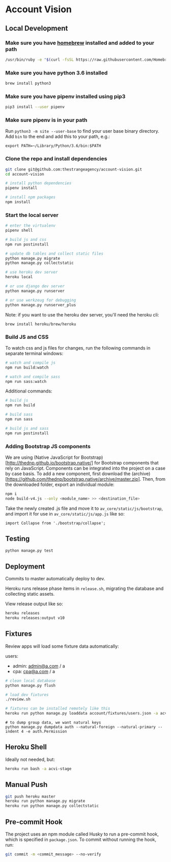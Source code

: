 # Account Vision


## Local Development

### Make sure you have [homebrew](https://brew.sh/) installed and added to your path
```sh
/usr/bin/ruby -e "$(curl -fsSL https://raw.githubusercontent.com/Homebrew/install/master/install)"
```

### Make sure you have python 3.6 installed
```sh
brew install python3
```

### Make sure you have pipenv installed using pip3
```sh
pip3 install --user pipenv
```

### Make sure pipenv is in your path
Run `python3 -m site --user-base` to find your user base binary directory. Add `bin` to the end and add this to your path, e.g.:
```
export PATH=~/Library/Python/3.6/bin:$PATH
```

### Clone the repo and install dependencies

```sh
git clone git@github.com:thestrangeagency/account-vision.git
cd account-vision

# install python dependencies
pipenv install

# install npm packages
npm install
```

### Start the local server

```sh
# enter the virtualenv
pipenv shell

# build js and css
npm run postinstall

# update db tables and collect static files
python manage.py migrate
python manage.py collectstatic

# use heroku dev server
heroku local

# or use django dev server
python manage.py runserver

# or use werkzeug for debugging
python manage.py runserver_plus
```

Note: if you want to use the heroku dev server, you'll need the heroku cli:
```
brew install heroku/brew/heroku
```

### Build JS and CSS

To watch css and js files for changes, run the following commands in separate terminal windows:

```sh
# watch and compile js
npm run build:watch
```

```sh
# watch and compile sass
npm run sass:watch
```

Additional commands:

```sh
# build js
npm run build

# build sass
npm run sass

# build js and sass
npm run postinstall
```

### Adding Bootstrap JS components

We are using (Native JavaScript for Bootstrap)[http://thednp.github.io/bootstrap.native/] for Bootstrap components that rely on JavaScript. Components can be integrated into the project on a case by case basis. To add a new component, first download the (archive)[https://github.com/thednp/bootstrap.native/archive/master.zip]. Then, from the downloaded folder, export an individual module:

```sh
npm i
node build-v4.js --only <module_name> >> <destination_file>
```

Take the newly created .js file and move it to `av_core/static/js/bootstrap`, and import it for use in `av_core/static/js/app.js` like so:

```
import Collapse from './bootstrap/collapse';
```

## Testing

```sh
python manage.py test
```

## Deployment

Commits to master automatically deploy to dev.

Heroku runs release phase items in `release.sh`, migrating the database and collecting static assets.

View release output like so:

```sh
heroku releases
heroku releases:output v10
```

## Fixtures

Review apps will load some fixture data automatically:

users:
* admin: admin@a.com / a
* cpa: cpa@a.com / a


```sh
# clean local database
python manage.py flush

# load dev fixtures 
./review.sh

# fixtures can be installed remotely like this
heroku run python manage.py loaddata account/fixtures/users.json -a acvi-stage-pr-13

```

```
# to dump group data, we want natural keys
python manage.py dumpdata auth --natural-foreign --natural-primary --indent 4 -e auth.Permission
```

## Heroku Shell

Ideally not needed, but:

```sh
heroku run bash -a acvi-stage
```

## Manual Push

```sh
git push heroku master
heroku run python manage.py migrate
heroku run python manage.py collectstatic
```

## Pre-commit Hook

The project uses an npm module called Husky to run a pre-commit hook, which is specified in `package.json`. To commit without running the hook, run:

```sh
git commit -m <commit_message> --no-verify
```
